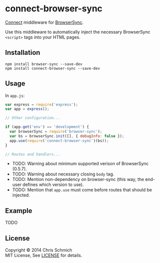 # connect-browser-sync

[Connect](https://github.com/senchalabs/connect) middleware for [BrowserSync](https://github.com/shakyShane/browser-sync).

Use this middleware to automatically inject the necessary BrowserSync `<script>` tags into your HTML pages.

## Installation

```
npm install browser-sync --save-dev
npm install connect-browser-sync --save-dev
```

## Usage

In `app.js`:

```javascript
var express = require('express');
var app = express();

// Other configuration...

if (app.get('env') == 'development') {
  var browserSync = require('browser-sync');
  var bs = browserSync.init([], { debugInfo: false });
  app.use(require('connect-browser-sync')(bs));
}

// Routes and handlers...
```

- TODO: Warning about minimum supported verison of BrowserSync (0.5.7).
- TODO: Warning about necessary closing `body` tag.
- TODO: Mention non-dependency on browser-sync (this way, the end-user defines which version to use).
- TODO: Mention that `app.use` must come before routes that should be injected.

## Example

TODO

## License

Copyright &copy; 2014 Chris Schmich
<br>
MIT License, See [LICENSE](LICENSE) for details.
